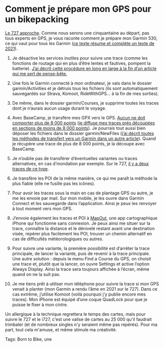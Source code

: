 # Comment je prépare mon GPS pour un bikepacking

[Le 727 approche](https://tcrouzet.com/727tour). Comme nous serons une cinquantaine au départ, pas tous experts en GPS, je vous raconte comment je prépare mon Garmin 530, ce qui vaut pour tous les Garmin ([ce texte résume et complète un texte de 2021](https://tcrouzet.com/2021/03/24/comment-suivre-une-trace-gps-en-bikepacking/)).

1. Je désactive les services inutiles pour suivre une trace (comme les fonctions de routage qui en plus d’être lentes et fautives, pompent la batterie). [J’ai décrit cette procédure en long en large à la fin d’un article qui me sert de pense-bête.](https://tcrouzet.com/2020/10/16/pourquoi-jai-rachete-gps-garmin/)

2. Une fois le Garmin connecté à mon ordinateur, je vais dans le dossier garmin/Activities et je détruis tous les fichiers (ils sont automatiquement sauvegardés sur Strava, Komoot, RideWithGPS… à la fin de mes sorties).

3. De même, dans le dossier garmin/Courses, je supprime toutes les traces dont je n’aurais aucun usage durant le voyage.

4. Avec BaseCamp, je transfère mes GPX vers le GPS. [Aucun ne doit comporter plus de 8 000 points](https://tcrouzet.com/2021/10/03/quand-la-trace-perd-des-points-sur-les-gps-garmin/) ([je diffuse mes traces prés découpées en sections de moins de 8 000 points](https://tcrouzet.com/727tour/#gpx)). Je pourrais tout aussi bien déposer les fichiers dans le dossier garmin/NewFiles ([j’ai décrit toutes les méthodes de transfert vers un Garmin dans un autre article](https://tcrouzet.com/2023/02/10/comment-installer-une-trace-sur-garmin/)). Quand je récupère une trace de plus de 8 000 points, je la découpe avec BaseCamp.

5. Je n’oublie pas de transférer d’éventuelles variantes ou traces alternatives, en cas d’inondation par exemple. Sur le 727, [il y a deux traces de ce type](https://tcrouzet.com/727tour/#gpx).

6. Je transfère les POI de la même manière, ce qui me paraît la méthode la plus fiable (elle ne fusille pas les icônes).

7. Pour avoir les traces sous la main en cas de plantage GPS ou autre, je me les envoie par mail. Sur mon mobile, je les ouvre dans Garmin Connect et les sauvegarde dans l’application. Ainsi je peux les renvoyer à tout moment vers mon GPS.

8. J’envoie également les traces et POI à [MapOut](https://mapout.app/), une app cartographique iPhone qui fonctionne sans connexion. Je peux ainsi me situer sur la trace, connaître la distance et le dénivelé restant avant une destination visée, repérer plus facilement les POI, trouver un chemin alternatif en cas de difficultés météorologiques ou autres.

9. Pour suivre une variante, la première possibilité est d’arrêter la trace principale, de lancer la variante, puis de revenir à la trace principale. Une autre solution : depuis le menu Find a Course du GPS, on choisit une trace et, plutôt que la lancer, on ouvre Settings et active l’option Always Display. Ainsi la trace sera toujours affichée à l’écran, même quand on ne la suit pas.

10. Je me tiens prêt à utiliser mon téléphone pour suivre la trace si mon GPS venait à planter (mon Garmin a rendu l’âme en 2021 sur le 727). Dans ce cas extrême, j’utilise Komoot (voilà pourquoi j’y publie encore mes traces). Mon iPhone est équipé d’une coque QuadLock pour que je puisse le fixer à mon cintre.

Un allergique à la technique regrettera le temps des cartes, mais pour suivre le 727 et le i727, c'est une valise de cartes au 25 000 qu'il faudrait trimbaler (et de nombreux singles n'y seraient même pas repérés). Pour ma part, tout cela m'amuse, et même stimule ma créativité.

Tags: Born to Bike, une